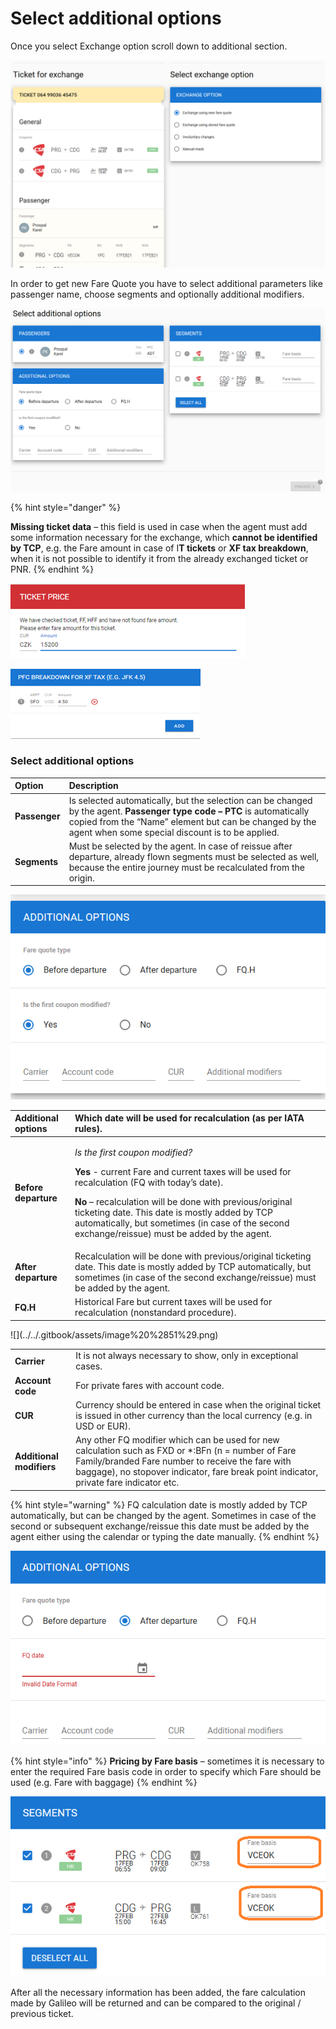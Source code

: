 # Select additional options

Once you select Exchange option scroll down to additional section.

![](../../.gitbook/assets/image%20%2864%29.png)

In order to get new Fare Quote you have to select additional parameters like passenger name, choose segments and optionally additional modifiers.

![](../../.gitbook/assets/image%20%2872%29.png)

{% hint style="danger" %}
  
**Missing ticket data** – this field is used in case when the agent must add some information necessary for the exchange, which **cannot be identified by TCP**, e.g. the Fare amount in case of I**T tickets** or **XF tax breakdown**, when it is not possible to identify it from the already exchanged ticket or PNR.
{% endhint %}

![](../../.gitbook/assets/image%20%2867%29.png)

![](../../.gitbook/assets/image%20%2844%29.png)

### Select additional options

| Option | Description |
| :--- | :--- |
| **Passenger** | Is selected automatically, but the selection can be changed by the agent. **Passenger type code – PTC** is automatically copied from the “Name” element but can be changed by the agent when some special discount is to be applied. |
| **Segments** | Must be selected by the agent. In case of reissue after departure, already flown segments must be selected as well, because the entire journey must be recalculated from the origin. |

![](../../.gitbook/assets/image%20%2875%29.png)

<table>
  <thead>
    <tr>
      <th style="text-align:left">Additional options</th>
      <th style="text-align:left">Which date will be used for recalculation (as per IATA rules).</th>
    </tr>
  </thead>
  <tbody>
    <tr>
      <td style="text-align:left"><b>Before departure</b>
      </td>
      <td style="text-align:left">
        <p><em>Is the first coupon modified?</em>
        </p>
        <p><b>Yes</b> - current Fare and current taxes will be used for recalculation
          (FQ with today&#x2019;s date).</p>
        <p><b>No</b> &#x2013; recalculation will be done with previous/original ticketing
          date. This date is mostly added by TCP automatically, but sometimes (in
          case of the second exchange/reissue) must be added by the agent.</p>
      </td>
    </tr>
    <tr>
      <td style="text-align:left"><b>After departure</b>
      </td>
      <td style="text-align:left">Recalculation will be done with previous/original ticketing date. This
        date is mostly added by TCP automatically, but sometimes (in case of the
        second exchange/reissue) must be added by the agent.</td>
    </tr>
    <tr>
      <td style="text-align:left"><b>FQ.H</b>
      </td>
      <td style="text-align:left">Historical Fare but current taxes will be used for recalculation (nonstandard
        procedure).</td>
    </tr>
  </tbody>
</table>![](../../.gitbook/assets/image%20%2851%29.png)

|  |  |
| :--- | :--- |
| **Carrier** | It is not always necessary to show, only in exceptional cases. |
| **Account code** | For private fares with account code. |
| **CUR** | Currency should be entered in case when the original ticket is issued in other currency than the local currency \(e.g. in USD or EUR\). |
| **Additional modifiers** | Any other FQ modifier which can be used for new calculation such as FXD or \*:BFn \(n = number of Fare Family/branded Fare number to receive the fare with baggage\), no stopover indicator, fare break point indicator, private fare indicator etc.  |

{% hint style="warning" %}
FQ calculation date is mostly added by TCP automatically, but can be changed by the agent. Sometimes in case of the second or subsequent exchange/reissue this date must be added by the agent either using the calendar or typing the date manually.
{% endhint %}

![](../../.gitbook/assets/image%20%2877%29.png)

{% hint style="info" %}
**Pricing by Fare basis** – sometimes it is necessary to enter the required Fare basis code in order to specify which Fare should be used \(e.g. Fare with baggage\)
{% endhint %}

![](../../.gitbook/assets/image%20%2880%29.png)

After all the necessary information has been added, the fare calculation made by Galileo will be returned and can be compared to the original / previous ticket.

